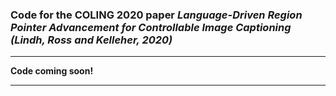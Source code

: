 ### Code for the COLING 2020 paper *Language-Driven Region Pointer Advancement for Controllable Image Captioning (Lindh, Ross and Kelleher, 2020)*

---

**Code coming soon!**

---

